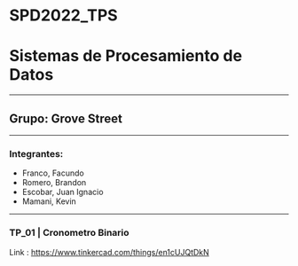 # SPD2022_TPS
# Sistemas de Procesamiento de Datos

------------

## Grupo: Grove Street
------------
### Integrantes:
- Franco, Facundo
- Romero, Brandon
- Escobar, Juan Ignacio
- Mamani, Kevin

------------
### TP_01 | Cronometro Binario
Link : https://www.tinkercad.com/things/en1cUJQtDkN
